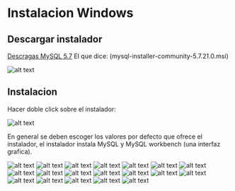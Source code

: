 # Instalacion Windows

## Descargar instalador

[Descragas MySQL 5.7](https://dev.mysql.com/downloads/windows/installer/5.7.html)
El que dice: (mysql-installer-community-5.7.21.0.msi)

![alt text](./mysqlDownloadPage.png "Img")

## Instalacion

Hacer doble click sobre el instalador:

![alt text](./mysqlInstalador.png "Img")

En general se deben escoger los valores por defecto que ofrece el instalador, el instalador instala MySQL y MySQL workbench (una interfaz grafica).


![alt text](./instalador1.png "Img")
![alt text](./instalador2.png "Img")
![alt text](./instalador3.png "Img")
![alt text](./instalador4.png "Img")
![alt text](./instalador5.png "Img")
![alt text](./instalador6.png "Img")
![alt text](./instalador7.png "Img")
![alt text](./instalador8.png "Img")
![alt text](./instalador9.png "Img")
![alt text](./instalador10.png "Img")
![alt text](./instalador11.png "Img")
![alt text](./instalador12.png "Img")
![alt text](./instalador13.png "Img")
![alt text](./instalador14.png "Img")
![alt text](./instalador15.png "Img")
![alt text](./instalador16.png "Img")
![alt text](./instalador17.png "Img")
![alt text](./instalador18.png "Img")
![alt text](./instalador19.png "Img")




